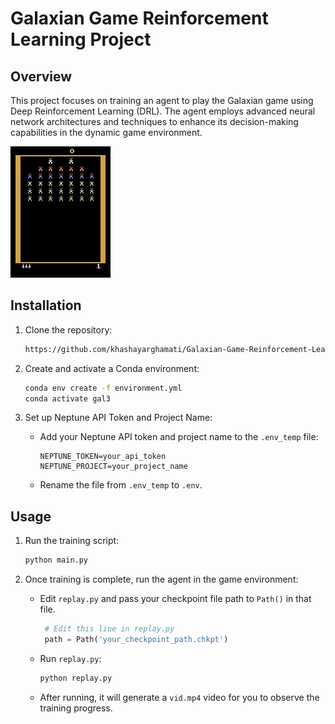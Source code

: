 # Galaxian Game Reinforcement Learning Project

## Overview

This project focuses on training an agent to play the Galaxian game using Deep Reinforcement Learning (DRL). The agent employs advanced neural network architectures and techniques to enhance its decision-making capabilities in the dynamic game environment.



![RESULT GIF](gif/res.gif)

## Installation

1. Clone the repository:
   ```bash
   https://github.com/khashayarghamati/Galaxian-Game-Reinforcement-Learning.git
   ```

2. Create and activate a Conda environment:
   ```bash
   conda env create -f environment.yml
   conda activate gal3
   ```

3. Set up Neptune API Token and Project Name:
   - Add your Neptune API token and project name to the `.env_temp` file:
     ```dotenv
     NEPTUNE_TOKEN=your_api_token
     NEPTUNE_PROJECT=your_project_name
     ```
   - Rename the file from `.env_temp` to `.env`.

## Usage

1. Run the training script:
   ```bash
   python main.py
   ```

2. Once training is complete, run the agent in the game environment:
    - Edit `replay.py` and pass your checkpoint file path to `Path()` in that file.
       ```python
        # Edit this line in replay.py
        path = Path('your_checkpoint_path.chkpt')
       ```
   - Run `replay.py`:
     ```bash
     python replay.py
     ```
   - After running, it will generate a `vid.mp4` video for you to observe the training progress.

